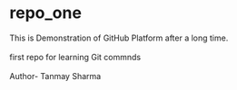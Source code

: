 # repo_one
This is Demonstration of GitHub  Platform  after a long  time.
<br></br>
first repo for learning Git commnds
<br></br>
Author- Tanmay Sharma
